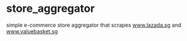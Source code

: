 store_aggregator
================

simple e-commerce store aggregator that scrapes www.lazada.sg and www.valuebasket.sg
